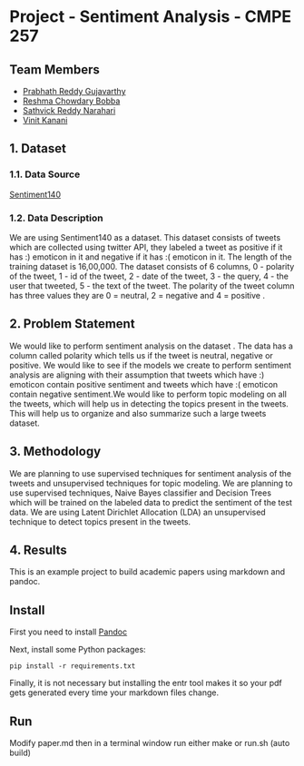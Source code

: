 # Project - Sentiment Analysis - CMPE 257

## Team Members

- [Prabhath Reddy Gujavarthy](https://github.com/prabhath-r)
- [Reshma Chowdary Bobba](https://github.com/ReshmaBC)
- [Sathvick Reddy Narahari](https://github.com/SathvickN)
- [Vinit Kanani](https://www.github.com/iamvinitk)

## 1. Dataset
### 1.1. Data Source

[Sentiment140](http://help.sentiment140.com/for-students/)

### 1.2. Data Description
We are using Sentiment140 as a dataset. This dataset consists of tweets which are collected using twitter API, they labeled a tweet as positive if it has :) emoticon in it and negative if it has :( emoticon in it. The length of the training dataset is 16,00,000. The dataset consists of 6 columns, 0 - polarity of the tweet, 1 - id of the tweet, 2 - date of the tweet, 3 - the query, 4 - the user that tweeted, 5 - the text of the tweet. The polarity of the tweet column has three values they are 0 = neutral, 2 = negative and 4 = positive .
## 2. Problem Statement
We would like to perform sentiment analysis on the dataset . The data has a column called polarity which tells us if the tweet is neutral, negative or positive. We would like to see if the models we create to perform sentiment analysis are aligning with their assumption that tweets which have :) emoticon contain positive sentiment and tweets which have :( emoticon contain negative sentiment.We would like to perform topic modeling on all the tweets, which will help us in detecting the topics present in the tweets. This will help us to organize and also summarize such a large tweets dataset.


## 3. Methodology
We are planning to use supervised techniques for sentiment analysis of the tweets and unsupervised techniques for topic modeling. We are planning to use supervised techniques, Naive Bayes classifier and Decision Trees which will be trained on the labeled data to predict the sentiment of the test data. We are using Latent Dirichlet Allocation (LDA) an unsupervised technique to detect topics present in the tweets.


## 4. Results



This is an example project to build academic papers using markdown and pandoc.

## Install

First you need to install [Pandoc](https://pandoc.org/installing.html)

Next, install some Python packages:

	pip install -r requirements.txt

Finally, it is not necessary but installing the entr tool makes it so your pdf gets generated every time your markdown files change.


## Run

Modify paper.md then in a terminal window run either make or run.sh (auto build)